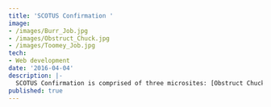 ```yaml
---
title: 'SCOTUS Confirmation '
image:
- /images/Burr_Job.jpg
- /images/Obstruct_Chuck.jpg
- /images/Toomey_Job.jpg
tech:
- Web development
date: '2016-04-04'
description: |-
  SCOTUS Confirmation is comprised of three microsites: [Obstruct Chuck](https://web.archive.org/web/20160726183614/http://obstructchuck.com/), [Do Your Job Pat](https://web.archive.org/web/20211025001230/https://doyourjobpat.com/), and [Do Your Job Richard Burr](https://web.archive.org/web/20190801044837/http://doyourjobrichardburr.com/). I built all three sites with my rapid response template as frontends for CRM signup forms for state party engagement lists. I created a lazy load for youtube iframe on [Obstruct Chuck](https://web.archive.org/web/20160726183614/http://obstructchuck.com/) that allows for faster page load.
published: true  
---
```


